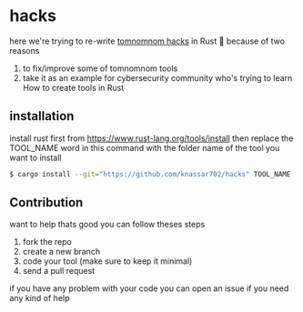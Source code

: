 # hacks
here we're trying to re-write [tomnomnom hacks](https://github.com/tomnomnom/hacks) in Rust :crab:
because of two reasons

1. to fix/improve some of tomnomnom tools
2. take it as an example for cybersecurity community who's trying to learn How to create tools in Rust


## installation
install rust first from https://www.rust-lang.org/tools/install
then replace the TOOL_NAME word in this command with the folder name of the tool you want to install
```bash
$ cargo install --git="https://github.com/knassar702/hacks" TOOL_NAME
```



## Contribution

want to help
thats good you can follow theses steps

1. fork the repo
2. create a new branch
3. code your tool (make sure to keep it minimal)
4. send a pull request

if you have any problem with your code you can open an issue if you need any kind of help
